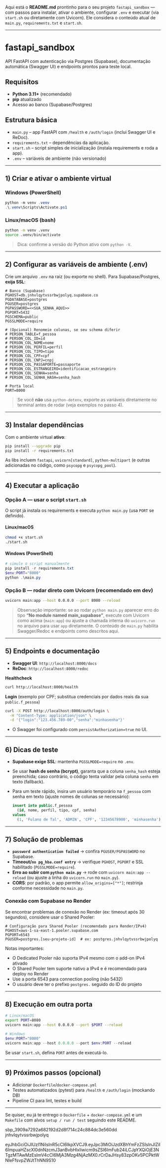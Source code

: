 Aqui está o **README.md** prontinho para o seu projeto `fastapi_sandbox` — com passos para instalar, ativar o ambiente, configurar `.env` e executar (via `start.sh` ou diretamente com Uvicorn). Ele considera o conteúdo atual de `main.py`, `requirements.txt` e `start.sh`.

---

# fastapi_sandbox

API FastAPI com autenticação via Postgres (Supabase), documentação automática (Swagger UI) e endpoints prontos para teste local.

## Requisitos

* **Python 3.11+** (recomendado)
* **pip** atualizado
* Acesso ao banco (Supabase/Postgres)

## Estrutura básica

* `main.py` – app FastAPI com `/health` e `/auth/login` (inclui Swagger UI e ReDoc). 
* `requirements.txt` – dependências da aplicação. 
* `start.sh` – script simples de inicialização (instala requirements e roda a app). 
* `.env` – variáveis de ambiente (não versionado)

---

## 1) Criar e ativar o ambiente virtual

### Windows (PowerShell)

```powershell
python -m venv .venv
.\.venv\Scripts\Activate.ps1
```

### Linux/macOS (bash)

```bash
python -m venv .venv
source .venv/bin/activate
```

> Dica: confirme a versão do Python ativo com `python -V`.

---

## 2) Configurar as variáveis de ambiente (.env)

Crie um arquivo `.env` na raiz (ou exporte no shell). Para Supabase/Postgres, **exija SSL**:

```dotenv
# Banco (Supabase)
PGHOST=db.jnhvlqytvssrbwjpolyq.supabase.co
PGDATABASE=postgres
PGUSER=postgres
PGPASSWORD=<<SUA_SENHA_AQUI>>
PGPORT=5432
PGSCHEMA=public
PGSSLMODE=require

# (Opcional) Renomeie colunas, se seu schema diferir
# PERSON_TABLE=f_pessoa
# PERSON_COL_ID=id
# PERSON_COL_NOME=nome
# PERSON_COL_PERFIL=perfil
# PERSON_COL_TIPO=tipo
# PERSON_COL_CPF=cpf
# PERSON_COL_CNPJ=cnpj
# PERSON_COL_PASSAPORTE=passaporte
# PERSON_COL_ESTRANGEIRO=identificacao_estrangeiro
# PERSON_COL_SENHA=senha
# PERSON_COL_SENHA_HASH=senha_hash

# Porta local
PORT=8000
```

> Se você **não** usa `python-dotenv`, exporte as variáveis diretamente no terminal antes de rodar (veja exemplos no passo 4).

---

## 3) Instalar dependências

Com o ambiente virtual **ativo**:

```bash
pip install --upgrade pip
pip install -r requirements.txt
```

As libs incluem `fastapi`, `uvicorn[standard]`, `python-multipart` (e outras adicionadas no código, como `psycopg` e `psycopg_pool`). 

---

## 4) Executar a aplicação

### Opção A — usar o script `start.sh`

O script já instala os requirements e executa `python main.py` (usa `PORT` se definido). 

#### Linux/macOS

```bash
chmod +x start.sh
./start.sh
```

#### Windows (PowerShell)

```powershell
# simule o script manualmente
pip install -r requirements.txt
$env:PORT="8000"
python .\main.py
```

### Opção B — rodar direto com Uvicorn (recomendado em dev)

```bash
uvicorn main:app --host 0.0.0.0 --port 8000 --reload
```

> Observação importante: se ao rodar `python main.py` aparecer erro do tipo **“No module named main_supabase”**, execute com Uvicorn como acima (`main:app`) ou ajuste a chamada interna do `uvicorn.run` no arquivo para usar `app` diretamente. O conteúdo de `main.py` habilita Swagger/Redoc e endpoints como descritos aqui. 

---

## 5) Endpoints e documentação

* **Swagger UI**: `http://localhost:8000/docs`
* **ReDoc**: `http://localhost:8000/redoc`

**Healthcheck**

```bash
curl http://localhost:8000/health
```

**Login** (exemplo por CPF; substitua credenciais por dados reais da sua `public.f_pessoa`)

```bash
curl -X POST http://localhost:8000/auth/login \
  -H "Content-Type: application/json" \
  -d '{"login":"123.456.789-00","senha":"minhasenha"}'
```

* O Swagger foi configurado com `persistAuthorization=true` no UI. 

---

## 6) Dicas de teste

* **Supabase exige SSL**: mantenha `PGSSLMODE=require` no `.env`.
* Se usar **hash de senha (bcrypt)**, garanta que a coluna `senha_hash` esteja preenchida; caso contrário, o código tenta validar pela coluna `senha` em texto (fallback). 
* Para um teste rápido, insira um usuário temporário na `f_pessoa` com senha em texto (ajuste nomes de colunas se necessário):

  ```sql
  insert into public.f_pessoa
    (id, nome, perfil, tipo, cpf, senha)
  values
    (1, 'Fulano de Tal', 'ADMIN', 'CPF', '12345678900', 'minhasenha');
  ```

---

## 7) Solução de problemas

* **`password authentication failed`** → confira `PGUSER/PGPASSWORD` no Supabase.
* **Timeout/`no pg_hba.conf entry`** → verifique `PGHOST`, `PGPORT` e SSL habilitado (`PGSSLMODE=require`).
* **Erro ao subir com `python main.py`** → rode com `uvicorn main:app --reload` (ou ajuste a linha do `uvicorn.run` no `main.py`). 
* **CORS**: por padrão, o app permite `allow_origins=["*"]`; restrinja conforme necessidade no `main.py`. 

### Conexão com Supabase no Render

Se encontrar problemas de conexão no Render (ex: timeout após 30 segundos), considere usar o Shared Pooler:

```dotenv
# Configuração para Shared Pooler (recomendado para Render/IPv4)
PGHOST=aws-1-sa-east-1.pooler.supabase.com
PGPORT=6543
PGUSER=postgres.[seu-projeto-id]  # ex: postgres.jnhvlqytvssrbwjpolyq
```

Notas importantes:
* O Dedicated Pooler não suporta IPv4 mesmo com o add-on IPv4 ativado
* O Shared Pooler tem suporte nativo a IPv4 e é recomendado para deploy no Render
* Use a porta 6543 para connection pooling (não 5432)
* O usuário deve ter o prefixo `postgres.` seguido do ID do projeto

---

## 8) Execução em outra porta

```bash
# Linux/macOS
export PORT=8080
uvicorn main:app --host 0.0.0.0 --port $PORT --reload
```

```powershell
# Windows
$env:PORT="8080"
uvicorn main:app --host 0.0.0.0 --port $env:PORT --reload
```

Se usar `start.sh`, defina `PORT` antes de executá-lo. 

---

## 9) Próximos passos (opcional)

* Adicionar `Dockerfile`/`docker-compose.yml`
* Testes automatizados (pytest) para `/health` e `/auth/login` (mockando DB)
* Pipeline CI para lint, testes e build

---

Se quiser, eu já te entrego o `Dockerfile` + `docker-compose.yml` e um `Makefile` com alvos `setup / run / test` seguindo este README.

sbp_3909a7292a682192d2d8f714c24c884dc3e560dd
jnhvlqytvssrbwjpolyq

eyJhbGciOiJIUzI1NiIsInR5cCI6IkpXVCJ9.eyJpc3MiOiJzdXBhYmFzZSIsInJlZiI6ImpuaHZscXl0dnNzcmJ3anBvbHlxIiwicm9sZSI6ImFub24iLCJpYXQiOjE3NTgzMTAwMzEsImV4cCI6MjA3Mzg4NjAzMX0.rCrDaJHsy83zpOKv5PCPktWNIeFfsvpZWJtThNN9S10
